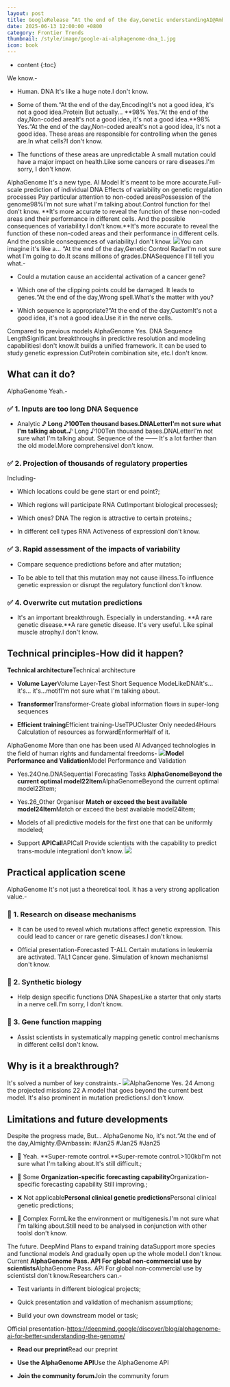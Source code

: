 ```yaml
---
layout: post
title: GoogleRelease “At the end of the day,Genetic understandingAI@Ambassin: #Jan25 #Jan25 #Jan25AlphaGenome It's for forecasting. DNA The effect of medium variability on genetic regulation
date: 2025-06-13 12:00:00 +0800
category: Frontier Trends
thumbnail: /style/image/google-ai-alphagenome-dna_1.jpg
icon: book
---
```

* content
{:toc}

We know.-

- Human. DNA It's like a huge note.I don't know.

- Some of them.“At the end of the day,EncodingIt's not a good idea, it's not a good idea.Protein But actually... **98% Yes.“At the end of the day,Non-coded areaIt's not a good idea, it's not a good idea.**98% Yes.“At the end of the day,Non-coded areaIt's not a good idea, it's not a good idea. These areas are responsible for controlling when the genes are.In what cells?I don't know.

- The functions of these areas are unpredictable A small mutation could have a major impact on health.Like some cancers or rare diseases.I'm sorry, I don't know.

AlphaGenome It's a new type. AI Model It's meant to be more accurate.Full-scale prediction of individual DNA Effects of variability on genetic regulation processes Pay particular attention to non-coded areasPossession of the genome98%I'm not sure what I'm talking about.Control function for theI don't know.
**It's more accurate to reveal the function of these non-coded areas and their performance in different cells. And the possible consequences of variability.I don't know.**It's more accurate to reveal the function of these non-coded areas and their performance in different cells. And the possible consequences of variability.I don't know.
![](https://assets-v2.circle.so/k10qs8x4lxf6x4905802yz2cq8eb)You can imagine it's like a... “At the end of the day,Genetic Control RadarI'm not sure what I'm going to do.It scans millions of grades.DNASequence I'll tell you what.-

- Could a mutation cause an accidental activation of a cancer gene?

- Which one of the clipping points could be damaged. It leads to genes.“At the end of the day,Wrong spell.What's the matter with you?

- Which sequence is appropriate?“At the end of the day,CustomIt's not a good idea, it's not a good idea.Use it in the nerve cells.

Compared to previous models AlphaGenome Yes. DNA Sequence LengthSignificant breakthroughs in predictive resolution and modeling capabilitiesI don't know.It builds a unified framework. It can be used to study genetic expression.CutProtein combination site, etc.I don't know.

## What can it do?
AlphaGenome Yeah.-

### ✅ 1. Inputs are too long DNA Sequence

- Analytic **♪ Long ♪100Ten thousand bases.DNALetterI'm not sure what I'm talking about.**♪ Long ♪100Ten thousand bases.DNALetterI'm not sure what I'm talking about. Sequence of the —— It's a lot farther than the old model.More comprehensiveI don't know.

### ✅ 2. Projection of thousands of regulatory properties
Including-

- Which locations could be gene start or end point?;

- Which regions will participate RNA CutImportant biological processes);

- Which ones? DNA The region is attractive to certain proteins.;

- In different cell types RNA Activeness of expressionI don't know.

### ✅ 3. Rapid assessment of the impacts of variability

- Compare sequence predictions before and after mutation;

- To be able to tell that this mutation may not cause illness.To influence genetic expression or disrupt the regulatory functionI don't know.

### ✅ 4. Overwrite cut mutation predictions

- It's an important breakthrough. Especially in understanding. **A rare genetic disease.**A rare genetic disease. It's very useful. Like spinal muscle atrophy.I don't know.


## Technical principles-How did it happen?
**Technical architecture**Technical architecture

- **Volume Layer**Volume Layer-Test Short Sequence ModeLikeDNAIt's... it's... it's...motifI'm not sure what I'm talking about.

- **Transformer**Transformer-Create global information flows in super-long sequences

- **Efficient training**Efficient training-UseTPUCluster Only needed4Hours Calculation of resources as forwardEnformerHalf of it.

AlphaGenome More than one has been used AI Advanced technologies in the field of human rights and fundamental freedoms-
![](https://assets-v2.circle.so/xo0mz5avlik88bsflzzrp6m3jrin)**Model Performance and Validation**Model Performance and Validation

- Yes.24One.DNASequential Forecasting Tasks **AlphaGenomeBeyond the current optimal model22Item**AlphaGenomeBeyond the current optimal model22Item;

- Yes.26_Other Organiser **Match or exceed the best available model24Item**Match or exceed the best available model24Item;

- Models of all predictive models for the first one that can be uniformly modeled;

- Support **APICall**APICall Provide scientists with the capability to predict trans-module integrationI don't know.
![](https://assets-v2.circle.so/sapyrb9qm11yjqrlsww123wduz2b)

## Practical application scene
AlphaGenome It's not just a theoretical tool. It has a very strong application value.-

### 🔬 1. Research on disease mechanisms

- It can be used to reveal which mutations affect genetic expression. This could lead to cancer or rare genetic diseases.I don't know.

- Official presentation-Forecasted T-ALL Certain mutations in leukemia are activated. TAL1 Cancer gene. Simulation of known mechanismsI don't know.

### 🧫 2. Synthetic biology

- Help design specific functions DNA ShapesLike a starter that only starts in a nerve cell.I'm sorry, I don't know.

### 🧠 3. Gene function mapping

- Assist scientists in systematically mapping genetic control mechanisms in different cellsI don't know.

## Why is it a breakthrough?
It's solved a number of key constraints.-
![](https://assets-v2.circle.so/9jncqcluw5uuxrvcp2zjawyeit10)AlphaGenome Yes. 24 Among the projected missions 22 A model that goes beyond the current best model. It's also prominent in mutation predictions.I don't know.

## Limitations and future developments
Despite the progress made, But... AlphaGenome No, it's not.“At the end of the day,Almighty.@Ambassin: #Jan25 #Jan25 #Jan25

- 📏 Yeah. **Super-remote control.**Super-remote control.>100kbI'm not sure what I'm talking about.It's still difficult.;

- 🧫 Some **Organization-specific forecasting capability**Organization-specific forecasting capability Still improving.;

- ❌ Not applicable**Personal clinical genetic predictions**Personal clinical genetic predictions;

- 🌱 Complex FormLike the environment or multigenesis.I'm not sure what I'm talking about.Still need to be analysed in conjunction with other toolsI don't know.

The future. DeepMind Plans to expand training dataSupport more species and functional models And gradually open up the whole model.I don't know.
Current **AlphaGenome Pass. API For global non-commercial use by scientists**AlphaGenome Pass. API For global non-commercial use by scientistsI don't know.Researchers can.-

- Test variants in different biological projects;

- Quick presentation and validation of mechanism assumptions;

- Build your own downstream model or task;

Official presentation-https://deepmind.google/discover/blog/alphagenome-ai-for-better-understanding-the-genome/ 

- **Read our preprint**Read our preprint

- **Use the AlphaGenome API**Use the AlphaGenome API

- **Join the community forum**Join the community forum

